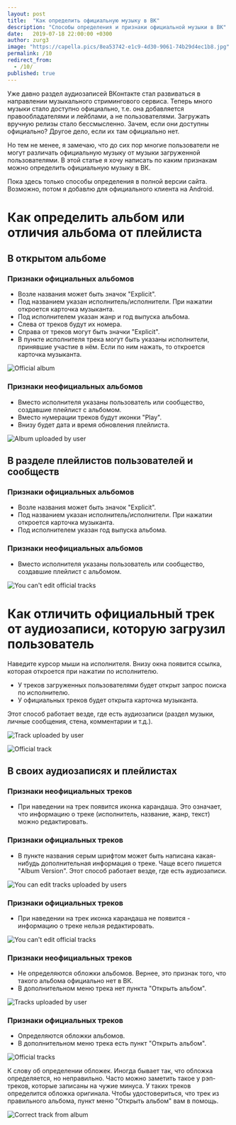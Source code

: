 ```yaml
---
layout: post
title:  "Как определить официальную музыку в ВК"
description: "Способы определения и признаки официальной музыки в ВК"
date:   2019-07-18 22:00:00 +0300
author: zurg3
image: "https://capella.pics/8ea53742-e1c9-4d30-9061-74b29d4ec1b8.jpg"
permalink: /10
redirect_from:
  - /10/
published: true
---
```

Уже давно раздел аудиозаписей ВКонтакте стал развиваться в направлении музыкального стримингового сервиса. Теперь много музыки стало доступно официально, т.е. она добавляется правообладателями и лейблами, а не пользователями. Загружать вручную релизы стало бессмысленно. Зачем, если они доступны официально? Другое дело, если их там официально нет.

Но тем не менее, я замечаю, что до сих пор многие пользователи не могут различать официальную музыку от музыки загруженной пользователями. В этой статье я хочу написать по каким признакам можно определить официальную музыку в ВК.

Пока здесь только способы определения в полной версии сайта. Возможно, потом я добавлю для официального клиента на Android.

# Как определить альбом или отличия альбома от плейлиста
## В открытом альбоме
### Признаки официальных альбомов
- Возле названия может быть значок "Explicit".
- Под названием указан исполнитель/исполнители. При нажатии откроется карточка музыканта.
- Под исполнителем указан жанр и год выпуска альбома.
- Слева от треков будут их номера.
- Справа от треков могут быть значки "Explicit".
- В пункте исполнителя трека могут быть указаны исполнители, принявшие участие в нём. Если по ним нажать, то откроется карточка музыканта.

![Official album](https://capella.pics/4585db53-3bd3-4362-ba83-ef0b0e35765a.jpg)

### Признаки неофициальных альбомов
- Вместо исполнителя указаны пользователь или сообщество, создавшие плейлист с альбомом.
- Вместо нумерации треков будут иконки "Play".
- Внизу будет дата и время обновления плейлиста.

![Album uploaded by user](https://capella.pics/465ce3a5-5e2d-478d-a0bb-62498487825b.jpg)

## В разделе плейлистов пользователей и сообществ
### Признаки официальных альбомов
- Возле названия может быть значок "Explicit".
- Под названием указан исполнитель/исполнители. При нажатии откроется карточка музыканта.
- Под исполнителем указан год выпуска альбома.

### Признаки неофициальных альбомов
- Вместо исполнителя указаны пользователь или сообщество, создавшие плейлист с альбомом.

![You can't edit official tracks](https://capella.pics/ec8b50cd-a36d-42b2-95a9-10218afd6927.jpg)

# Как отличить официальный трек от аудиозаписи, которую загрузил пользователь

Наведите курсор мыши на исполнителя. Внизу окна появится ссылка, которая откроется при нажатии по исполнителю.

- У треков загруженных пользователями будет открыт запрос поиска по исполнителю.
- У официальных треков будет открыта карточка музыканта.

Этот способ работает везде, где есть аудиозаписи (раздел музыки, личные сообщения, стена, комментарии и т.д.).

![Track uploaded by user](https://capella.pics/8def41a8-93be-463b-80ed-19fd8733d85c.jpg)

![Official track](https://capella.pics/c9307293-bbad-4f94-a5a0-6fe312b20726.jpg)

## В своих аудиозаписях и плейлистах

### Признаки неофициальных треков
- При наведении на трек появится иконка карандаша. Это означает, что информацию о треке (исполнитель, название, жанр, текст) можно редактировать.

### Признаки официальных треков
- В пункте названия серым шрифтом может быть написана какая-нибудь дополнительная информация о треке. Чаще всего пишется "Album Version". Этот способ работает везде, где есть аудиозаписи.

![You can edit tracks uploaded by users](https://capella.pics/db88b3d9-3c21-4c93-8a12-dee7408c6d6f.jpg)

### Признаки официальных треков
- При наведении на трек иконка карандаша не появится - информацию о треке нельзя редактировать.

![You can't edit official tracks](https://capella.pics/8b7f9eb9-88b6-4f64-a4ad-14e7e83144c4.jpg)

### Признаки неофициальных треков
- Не определяются обложки альбомов. Вернее, это признак того, что такого альбома официально нет в ВК.
- В дополнительном меню трека нет пункта "Открыть альбом".

![Tracks uploaded by user](https://capella.pics/17e7ea6f-e548-43c0-a310-9fb0e173af2d.jpg)

### Признаки официальных треков
- Определяются обложки альбомов.
- В дополнительном меню трека есть пункт "Открыть альбом".

![Official tracks](https://capella.pics/8f5123cb-d8e7-4016-afc0-6b591efdec91.jpg)

К слову об определении обложек. Иногда бывает так, что обложка определяется, но неправильно. Часто можно заметить такое у рэп-треков, которые записаны на чужие минуса. У таких треков определится обложка оригинала. Чтобы удостовериться, что трек из правильного альбома, пункт меню "Открыть альбом" вам в помощь.

![Correct track from album](https://capella.pics/44a310f7-0ade-4414-b1e3-a5fcae6b9f6b.jpg)
